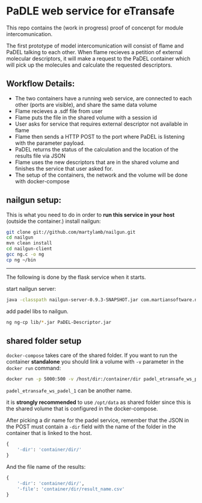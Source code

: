 # PaDLE web service for eTransafe

This repo contains the (work in progress) proof of concenpt for module intercomunication. 

The first prototype of model intercomunication will consist of flame and PaDEL talking to each other. When flame recieves a petition of external molecular descriptors, it will make a request to the PaDEL container which will pick up the molecules and calculate the requested descriptors.

## Workflow Details:

+ The two containers have a running web service, are connected to each other (ports are visible), and share the same data volume
+ Flame recieves a .sdf file from user
+ Flame puts the file in the shared volume with a session id
+ User asks for service that requires external descriptor not available in flame
+ Flame then sends a HTTP POST to the port where PaDEL is listening with the parameter payload.
+ PaDEL returns the status of the calculation and the location of the results file via JSON 
+ Flame uses the new descriptors that are in the shared volume and finishes the service that user asked for.
+ The setup of the containers, the network and the volume will be done with docker-compose 

## nailgun setup:

This is what you need to do in order to **run this service in your host** (outside the container.)
install nailgun:

```bash
git clone git://github.com/martylamb/nailgun.git
cd nailgun
mvn clean install
cd nailgun-client
gcc ng.c -o ng
cp ng ~/bin
```

----------
The following is done by the flask service when it starts.

start nailgun server:

```bash
java -classpath nailgun-server-0.9.3-SNAPSHOT.jar com.martiansoftware.nailgun.NGServer
```

add padel libs to nailgun.

```bash
ng ng-cp lib/*.jar PaDEL-Descriptor.jar
```

## shared folder setup

`docker-compose` takes care of the shared folder. If you want to run the container **standalone** you should link a volume with `-v` parameter in the `docker run` command:

```bash
docker run -p 5000:500 -v /host/dir:/container/dir padel_etransafe_ws_padel_1
```

`padel_etransafe_ws_padel_1` can be another name.

it is **strongly recommended** to use `/opt/data` as shared folder since this is the shared volume that is configured in the docker-compose.

After picking a dir name for the padel service, remember that the JSON in the POST must contain a `-dir` field with the name of the folder in the container that is linked to the host.

```python
{
    '-dir': 'container/dir/'
}
```

And the file name of the results:

```python
{
    '-dir': 'container/dir/',
    '-file': 'container/dir/result_name.csv'
}
```
